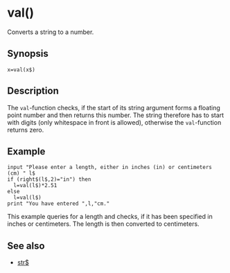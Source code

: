 # val()

Converts a string to a number.

## Synopsis

```basic
x=val(x$)
```

## Description

The ```val```-function checks, if the start of its string argument forms a floating point number and then returns this number. The string therefore has to start with digits (only whitespace in front is allowed), otherwise the ```val```-function returns zero.

## Example

```basic
input "Please enter a length, either in inches (in) or centimeters (cm) " l$
if (right$(l$,2)="in") then
  l=val(l$)*2.51
else
  l=val(l$)
print "You have entered ",l,"cm."
```

This example queries for a length and checks, if it has been specified in inches or centimeters. The length is then converted to centimeters.

## See also

 * [str$](str.html)
